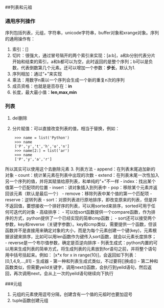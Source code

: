 ##列表和元祖

### 通用序列操作
序列包括列表，元组，字符串，unicode字符串，buffer对象和xrange对象。序列的通用操作有：

1. 索引：[]
2. 切片：很强大，通过冒号隔开的两个索引来实现：[a:b]，a和b分别代表分片开始和结束的索引，a和b都可以为空，此时返回的是整个序列；b可以是负数，代表倒数第几个元素。还可以增加一个参数：**步长**，默认为1.
3. 序列相加：通过“+”来实现
4. 乘法：用数字n乘以一个序列会生成一个新的重复n次的序列
5. 成员资格：也就是是否存在：**in**
6. 长度，最大最小值：**len,max,min**

### 列表
1. del删除
2. 分片赋值：可以直接改变列表的值，相当于替换，例如：

		>>> name = list('Python')
		>>> name
		['P','y','t','h','o','n']
		>>> name[2:] = list('ar')
		>>> name
		['P','y','a','r'] 
所以其实可以使用这个去删除元素
3. 列表方法
	- append：在列表末尾追加新的对象
	- count：统计某元素在列表中出现的次数
	- extend：在列表末尾一次性加入另一个序列的值，并将其赋值给原列表，和单纯的"+"不一样
	- index：找出某个值第一个匹配项的位置
	- insert：讲对象插入到列表中
	- pop：移除某个元素并返回该元素（默认是最后一个）
	- remove：移除列表中某个值的第一个匹配项
	- reserve：逆转列表
	- sort：对原列表进行原地排序，即改变原来的列表，但是并不返回值，要想接收一个排好序的列表，可以用sorted来排序，sorted可用于任何可迭代的对象
	- 高级排序：
		- 可以给sort函数提供一个compare函数，作为排序的方式，python提供了一个已经实现的简单cmp函数；
		- sort还可以接受两个参数，key和reverse（关键字参数）。key和cmp类似，需要提供一个函数，但该函数并不是直接用来确定对象的大小，而是为每个元素创建一个键(key)，元素根据该键来排序，比如可以用len函数作为键传入sort函数，就会以元素长度排序；
		- reverse是一个布尔值参数，确定是否逆向排序
	- 列表生成式：python内置的可以用来生成列表的简单方式，将生成列表的元素放到for语句之前，并将整个语句用中括号括起来。例如： [x*x for x in range(10)]，会返回如下列表：[0,1,4,9,...,81]
	- 生成器
		- 第一种和列表生成式类似，不过要将[]换成()
		- 第二种和函数类似，但需要yeild关键字，调用next()函数，会执行到yeild语句，然后返回，再次调用next，会从上一次的yeild语句继续向下执行

###元组
1. 元组的元素使用逗号分隔，创建含有一个值的元祖时也要加逗号
2. tuple函数创建元组 
		

